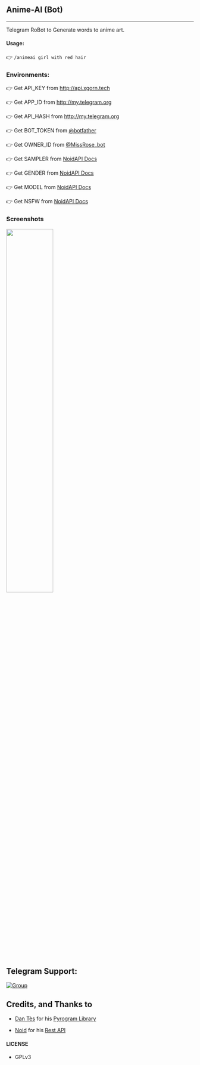 ## Anime-AI (Bot)

---

Telegram RoBot to Generate words to anime art.

#### Usage:

👉 `/animeai girl with red hair`

### Environments:

👉 Get API_KEY from http://api.xgorn.tech

👉 Get APP_ID from http://my.telegram.org

👉 Get API_HASH from http://my.telegram.org

👉 Get BOT_TOKEN from [@botfather](tg://msg?text=/newbot)

👉 Get OWNER_ID from [@MissRose_bot](tg://msg?text=/id)

👉 Get SAMPLER from [NoidAPI Docs](https://api.xgorn.pp.ua/docs)

👉 Get GENDER from [NoidAPI Docs](https://api.xgorn.pp.ua/docs)

👉 Get MODEL from [NoidAPI Docs](https://api.xgorn.pp.ua/docs)

👉 Get NSFW from [NoidAPI Docs](https://api.xgorn.pp.ua/docs)

### Screenshots

<p>
    <img src="https://graph.org/file/b598ac4978a74c8e088e4.jpg" width="50%"></img>
</p>

## Telegram Support:

[![Group](https://img.shields.io/badge/TG-Group-30302f?style=flat&logo=telegram)](https://t.me/WeebProgrammer)

## Credits, and Thanks to

- [Dan Tès](https://t.me/haskell) for his [Pyrogram Library](https://github.com/pyrogram/pyrogram)

- [Noid](https://t.me/xgorn) for his [Rest API](https://api.xgorn.pp.ua)

#### LICENSE

- GPLv3
